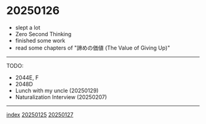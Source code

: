 <head><meta name="viewport" content="width=device-width, initial-scale=1.0, user-scalable=yes" /><meta charset="UTF-8"></head>

# 20250126

- slept a lot
- Zero Second Thinking
- finished some work
- read some chapters of "諦めの価値 (The Value of Giving Up)"

---

TODO:

- 2044E, F
- 2048D
- Lunch with my uncle (20250129)
- Naturalization Interview (20250207)

---

[index](../../index.html)
[20250125](20250125.html)
[20250127](20250127.html)
